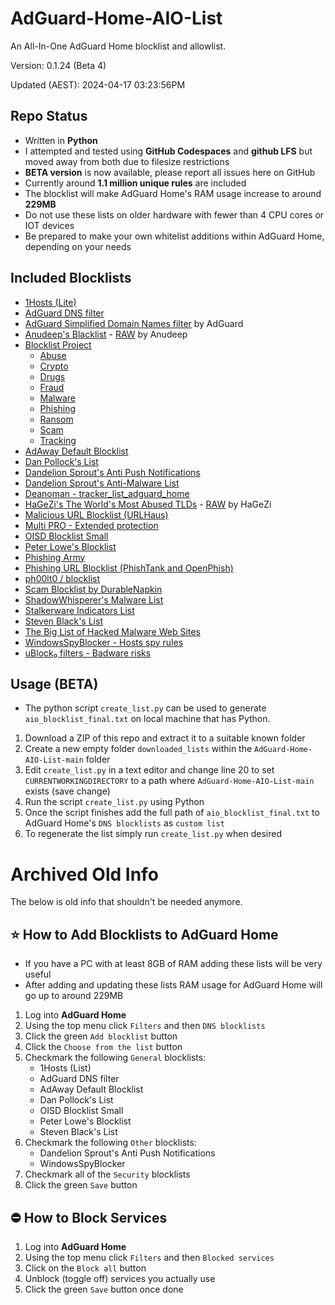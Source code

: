 # AdGuard-Home-AIO-List

An All-In-One AdGuard Home blocklist and allowlist.

Version: 0.1.24 (Beta 4)

Updated (AEST): 2024-04-17 03:23:56PM

## Repo Status

- Written in **Python**
- I attempted and tested using **GitHub Codespaces** and **github LFS** but moved away from both due to filesize restrictions
- **BETA version** is now available, please report all issues here on GitHub
- Currently around **1.1 million unique rules** are included
- The blocklist will make AdGuard Home's RAM usage increase to around **229MB**
- Do not use these lists on older hardware with fewer than 4 CPU cores or IOT devices
- Be prepared to make your own whitelist additions within AdGuard Home, depending on your needs

## Included Blocklists

- [1Hosts (Lite)](https://adguardteam.github.io/HostlistsRegistry/assets/filter_24.txt)
- [AdGuard DNS filter](https://adguardteam.github.io/HostlistsRegistry/assets/filter_1.txt)
- [AdGuard Simplified Domain Names filter](https://adguardteam.github.io/AdGuardSDNSFilter/Filters/filter.txt) by AdGuard
- [Anudeep's Blacklist](https://github.com/anudeepND/blacklist) - [RAW](https://raw.githubusercontent.com/anudeepND/blacklist/master/adservers.txt) by Anudeep
- [Blocklist Project](https://github.com/blocklistproject/Lists)
    - [Abuse](https://blocklistproject.github.io/Lists/adguard/abuse-ags.txt)
    - [Crypto](https://blocklistproject.github.io/Lists/adguard/crypto-ags.txt)
    - [Drugs](https://blocklistproject.github.io/Lists/adguard/drugs-ags.txt)
    - [Fraud](https://blocklistproject.github.io/Lists/adguard/fraud-ags.txt)
    - [Malware](https://blocklistproject.github.io/Lists/adguard/malware-ags.txt)
    - [Phishing](https://blocklistproject.github.io/Lists/adguard/phishing-ags.txt)
    - [Ransom](https://blocklistproject.github.io/Lists/adguard/ransomware-ags.txt)
    - [Scam](https://blocklistproject.github.io/Lists/adguard/scam-ags.txt)
    - [Tracking](https://blocklistproject.github.io/Lists/adguard/tracking-ags.txt)
- [AdAway Default Blocklist](https://adguardteam.github.io/HostlistsRegistry/assets/filter_2.txt)
- [Dan Pollock's List](https://adguardteam.github.io/HostlistsRegistry/assets/filter_4.txt)
- [Dandelion Sprout's Anti Push Notifications](https://adguardteam.github.io/HostlistsRegistry/assets/filter_39.txt)
- [Dandelion Sprout's Anti-Malware List](https://adguardteam.github.io/HostlistsRegistry/assets/filter_12.txt)
- [Deanoman - tracker_list_adguard_home](https://raw.githubusercontent.com/hl2guide/AdGuard-Home-AIO-List/main/tracker_list_adguard_home.txt)
- [HaGeZi's The World's Most Abused TLDs](https://github.com/hagezi/dns-blocklists) - [RAW](https://raw.githubusercontent.com/hagezi/dns-blocklists/main/adblock/spam-tlds.txt) by HaGeZi
- [Malicious URL Blocklist (URLHaus)](https://adguardteam.github.io/HostlistsRegistry/assets/filter_11.txt)
- [Multi PRO - Extended protection](https://raw.githubusercontent.com/hagezi/dns-blocklists/main/adblock/pro.txt)
- [OISD Blocklist Small](https://adguardteam.github.io/HostlistsRegistry/assets/filter_5.txt)
- [Peter Lowe's Blocklist](https://adguardteam.github.io/HostlistsRegistry/assets/filter_3.txt)
- [Phishing Army](https://adguardteam.github.io/HostlistsRegistry/assets/filter_18.txt)
- [Phishing URL Blocklist (PhishTank and OpenPhish)](https://adguardteam.github.io/HostlistsRegistry/assets/filter_30.txt)
- [ph00lt0 / blocklist](https://raw.githubusercontent.com/ph00lt0/blocklists/master/blocklist.txt)
- [Scam Blocklist by DurableNapkin](https://adguardteam.github.io/HostlistsRegistry/assets/filter_10.txt)
- [ShadowWhisperer's Malware List](https://adguardteam.github.io/HostlistsRegistry/assets/filter_42.txt)
- [Stalkerware Indicators List](https://adguardteam.github.io/HostlistsRegistry/assets/filter_31.txt)
- [Steven Black's List](https://adguardteam.github.io/HostlistsRegistry/assets/filter_33.txt)
- [The Big List of Hacked Malware Web Sites](https://adguardteam.github.io/HostlistsRegistry/assets/filter_9.txt)
- [WindowsSpyBlocker - Hosts spy rules](https://adguardteam.github.io/HostlistsRegistry/assets/filter_23.txt)
- [uBlock₀ filters - Badware risks](https://adguardteam.github.io/HostlistsRegistry/assets/filter_50.txt)

## Usage (BETA)

- The python script `create_list.py` can be used to generate `aio_blocklist_final.txt` on local machine that has Python.
1. Download a ZIP of this repo and extract it to a suitable known folder
2. Create a new empty folder `downloaded_lists` within the `AdGuard-Home-AIO-List-main` folder
3. Edit `create_list.py` in a text editor and change line 20 to set `CURRENTWORKINGDIRECTORY` to a path where `AdGuard-Home-AIO-List-main` exists (save change)
4. Run the script `create_list.py` using Python
5. Once the script finishes add the full path of `aio_blocklist_final.txt` to AdGuard Home's `DNS blocklists` as `custom list`
6. To regenerate the list simply run `create_list.py` when desired

# Archived Old Info

The below is old info that shouldn't be needed anymore.

## ⭐ How to Add Blocklists to AdGuard Home

- If you have a PC with at least 8GB of RAM adding these lists will be very useful
- After adding and updating these lists RAM usage for AdGuard Home will go up to around 229MB

1. Log into __AdGuard Home__
2. Using the top menu click `Filters` and then `DNS blocklists`
3. Click the green `Add blocklist` button
4. Click the `Choose from the list` button
5. Checkmark the following `General` blocklists:
    - 1Hosts (List)
    - AdGuard DNS filter
    - AdAway Default Blocklist
    - Dan Pollock's List
    - OISD Blocklist Small
    - Peter Lowe's Blocklist
    - Steven Black's List
7. Checkmark the following `Other` blocklists:
    - Dandelion Sprout's Anti Push Notifications
    - WindowsSpyBlocker
9. Checkmark all of the `Security` blocklists
10. Click the green `Save` button

## ⛔ How to Block Services

1. Log into __AdGuard Home__
2. Using the top menu click `Filters` and then `Blocked services`
3. Click on the `Block all` button
4. Unblock (toggle off) services you actually use
5. Click the green `Save` button once done
